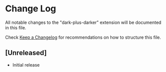 # Change Log

All notable changes to the "dark-plus-darker" extension will be documented in this file.

Check [Keep a Changelog](http://keepachangelog.com/) for recommendations on how to structure this file.

## [Unreleased]

- Initial release